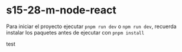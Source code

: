 # s15-28-m-node-react

Para iniciar el proyecto ejecutar `pnpm run dev` o `npm run dev`, recuerda instalar los paquetes antes de ejecutar con `pnpm install`

test
